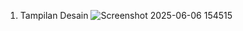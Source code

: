 1) Tampilan Desain ![Screenshot 2025-06-06 154515](https://github.com/user-attachments/assets/678c8f70-961e-443a-8d2b-58b84b755e2f)
